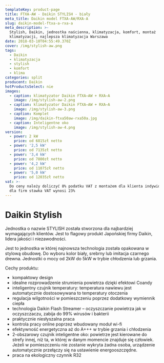 ```yaml
---
templateKey: product-page
title: FTXA-AW - Daikin STYLISH - biały
meta_title: Daikin model FTXA-AW/RXA-A
slug: daikin-model-ftxa-a-rxa-a
meta_description: >-
  Stylish, Daikin, jednostka naścienna, klimatyzacja, komfort, montaż
  klimatyzacji, najlepsza klimatyzacja Warszawa
date: 2018-03-10T04:55:49.370Z
cover: /img/stylish-aw.png
tags:
  - Daikin
  - klimatyzacja
  - stylish
  - komfort
  - klima
categories: split
producent: Daikin
hotProductsSelect: nie
images:
  - caption: klimatyzator Daikin FTXA–AW + RXA–A
    image: /img/stylish-aw-2.png
  - caption: klimatyzator Daikin FTXA–AW + RXA–A
    image: /img/stylish-aw-3.png
  - caption: Komplet
    image: /img/daikin-ftxa50aw-rxa50a.jpg
  - caption: Inteligentne oko
    image: /img/stylish-aw-4.png
version:
  - power: 2 kW
    price: od 6815zł netto
  - power: '2,5 kW'
    price: od 7135zł netto
  - power: '3,4 kW'
    price: od 7800zł netto
  - power: '4,2 kW'
    price: od 11075zł netto
  - power: '5,0 kW'
    price: od 12035zł netto
vat: >-
  Do ceny należy doliczyć 8% podatku VAT z montażem dla klienta indywidualnego,
  dla firm stawka VAT wynosi 23%
---
```



# Daikin Stylish

Jednostka o nazwie STYLISH została stworzona dla najbardziej wymagających klientów. Jest to flagowy produkt Japońskiej firmy Daikin, lidera jakości i niezawodności.

Jest to jednostka w której najnowsza technologia została opakowana w stylową obudowę. Do wyboru kolor biały, srebrny lub imitacja czarnego drewna. Jednostki o mocy od 2kW do 5kW w trybie chłodzenia lub grzania.

Cechy produktu:

* kompaktowy design
* idealne rozprowadzenie strumienia powietrza dzięki efektowi Coandy
* inteligentny czujnik temperatury: temperatura nawiewu jest automatycznie dostosowywana to temperatury otoczenia
* regulacja wilgotności w pomieszczeniu poprzez dodatkowy wymiennik ciepła
* technologia Daikin Flash Streamer – oczyszczanie powietrza jak w oczyszczaczu, zabija do 99% wirusów i bakterii
* praktycznie niesłyszalna praca
* kontrola pracy online poprzez wbudowany moduł wi-fi
* efektywność energetyczna aż do A+++ w trybie grzania i chłodzenia
* 2-obszarowy czujnik inteligentne oko: powietrze jest kierowane do strefy innej, niż ta, w której w danym momencie znajduje się człowiek. Jeżeli w pomieszczeniu nie zostanie wykryta żadna osoba, urządzenie automatycznie przełączy się na ustawienie energooszczędne.
* praca na ekologiczny czynnik R32
